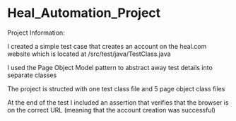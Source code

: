 # Heal_Automation_Project

Project Information:

I created a simple test case that creates an account on the heal.com website which is located at
/src/test/java/TestClass.java

I used the Page Object Model pattern to abstract away test details into separate classes

The project is structed with one test class file and 5 page object class files

At the end of the test I included an assertion that verifies that the browser is on the correct URL
(meaning that the account creation was successful)



